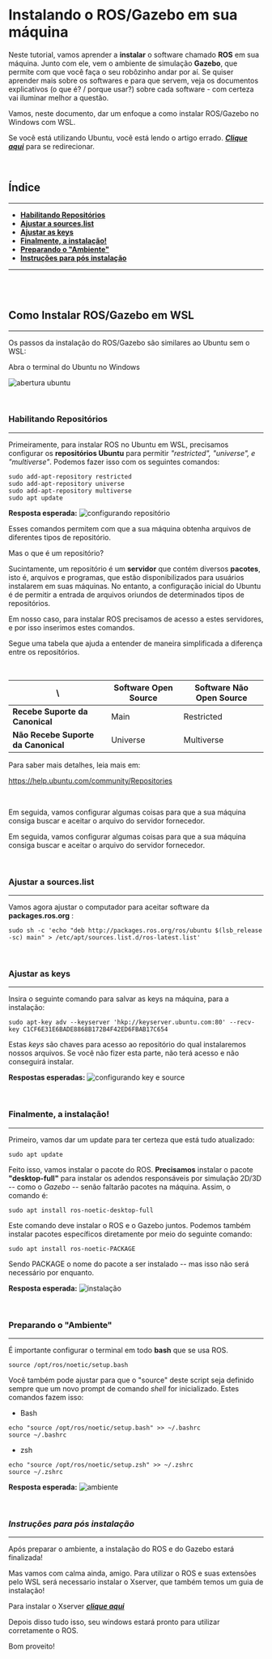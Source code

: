 # Instalando o ROS/Gazebo em sua máquina

Neste tutorial, vamos aprender a **instalar** o software chamado **ROS** em sua máquina. Junto com ele, vem o ambiente de simulação **Gazebo**, que permite com que você faça o seu robôzinho andar por aí.
Se quiser aprender mais sobre os softwares e para que servem, veja os documentos explicativos (o que é? / porque usar?) sobre cada software - com certeza vai iluminar melhor a questão.

Vamos, neste documento, dar um enfoque a como instalar ROS/Gazebo no Windows com WSL.

Se você está utilizando Ubuntu, você está lendo o artigo errado. ***[Clique aqui](../InstalationGuides/ROSGazeboUbuntu.md)*** para se redirecionar.

<br>

## Índice
---

- [**Habilitando Repositórios**](#habilitando-repositórios)
- [**Ajustar a sources.list**](#ajustar-a-sources.list)
- [**Ajustar as keys**](#ajustar-as-keys)
- [**Finalmente, a instalação!**](#finalmente-a-instalação!)
- [**Preparando o "Ambiente"**](#preparando-o-"ambiente")
- [**Instruções para pós instalação**](#Instruções-para-pós-instalação)

---

<br>
<br>

## **Como Instalar ROS/Gazebo em WSL**
---
Os passos da instalação do ROS/Gazebo são similares ao Ubuntu sem o WSL:

Abra o terminal do Ubuntu no Windows



![abertura ubuntu](../assets/gif/ROSGazebo/WSL/0_opening_ubuntu.gif)

<br>

### **Habilitando Repositórios**
---

Primeiramente, para instalar ROS no Ubuntu em WSL, precisamos configurar os **repositórios Ubuntu** para permitir *"restricted", "universe", e "multiverse"*. Podemos fazer isso com os seguintes comandos:

```
sudo add-apt-repository restricted
sudo add-apt-repository universe
sudo add-apt-repository multiverse
sudo apt update
```
**Resposta esperada:**
![configurando repositório](../assets/gif/ROSGazebo/WSL/1_repositories.gif)


Esses comandos permitem com que a sua máquina obtenha arquivos de diferentes tipos de repositório.

Mas o que é um repositório?

Sucintamente, um repositório é um **servidor** que contém diversos **pacotes**, isto é, arquivos e programas, que estão disponibilizados para usuários instalarem em suas máquinas. No entanto, a configuração inicial do Ubuntu é de permitir a entrada de arquivos oriundos de determinados tipos de repositórios.

Em nosso caso, para instalar ROS precisamos de acesso a estes servidores, e por isso inserimos estes comandos.

Segue uma tabela que ajuda a entender de maneira simplificada a diferença entre os repositórios.

<br>

\                       | Software Open Source    | Software Não Open Source 
--- | --- | ---
**Recebe Suporte da Canonical**      | Main              | Restricted
**Não Recebe Suporte da Canonical**  | Universe          | Multiverse


Para saber mais detalhes, leia mais em: 

<https://help.ubuntu.com/community/Repositories>

<br>

Em seguida, vamos configurar algumas coisas para que a sua máquina consiga buscar e aceitar o arquivo do servidor fornecedor.

Em seguida, vamos configurar algumas coisas para que a sua máquina consiga buscar e aceitar o arquivo do servidor fornecedor.

<br>

### **Ajustar a sources.list**
---
Vamos agora ajustar o computador para aceitar software da **packages.ros.org** :

```
sudo sh -c 'echo "deb http://packages.ros.org/ros/ubuntu $(lsb_release -sc) main" > /etc/apt/sources.list.d/ros-latest.list'
```
<br>

### **Ajustar as keys**
---
Insira o seguinte comando para salvar as keys na máquina, para a instalação:
```
sudo apt-key adv --keyserver 'hkp://keyserver.ubuntu.com:80' --recv-key C1CF6E31E6BADE8868B172B4F42ED6FBAB17C654
```

Estas *keys* são chaves para acesso ao repositório do qual instalaremos nossos arquivos. Se você não fizer esta parte, não terá acesso e não conseguirá instalar.


**Respostas esperadas:**
![configurando key e source](../assets/gif/ROSGazebo/WSL/2_source_key.gif)

<br>

### **Finalmente, a instalação!**
---

Primeiro, vamos dar um update para ter certeza que está tudo atualizado:
```
sudo apt update
```
Feito isso, vamos instalar o pacote do ROS. **Precisamos** instalar o pacote **"desktop-full"** para instalar os adendos responsáveis por simulação 2D/3D -- como o *Gazebo* -- senão faltarão pacotes na máquina. Assim, o comando é:

```
sudo apt install ros-noetic-desktop-full
```
Este comando deve instalar o ROS e o Gazebo juntos. Podemos também instalar pacotes específicos diretamente por meio do seguinte comando:
```
sudo apt install ros-noetic-PACKAGE
```
Sendo PACKAGE o nome do pacote a ser instalado -- mas isso não será necessário por enquanto.

**Resposta esperada:**
![instalação](../assets/gif/ROSGazebo/WSL/3_instalation.gif)

<br>

### **Preparando o "Ambiente"**
---
É importante configurar o terminal em todo **bash** que se usa ROS.
```
source /opt/ros/noetic/setup.bash
```

Você também pode ajustar para que o "source" deste script seja definido sempre que um novo prompt de comando *shell* for inicializado. Estes comandos fazem isso:

- Bash
```
echo "source /opt/ros/noetic/setup.bash" >> ~/.bashrc
source ~/.bashrc
```
- zsh
```
echo "source /opt/ros/noetic/setup.zsh" >> ~/.zshrc
source ~/.zshrc
```
**Resposta esperada:**
![ambiente](../assets/gif/ROSGazebo/WSL/4_environment.gif)

<br>

### ***Instruções para pós instalação***
---
Após preparar o ambiente, a instalação do ROS e do Gazebo estará finalizada!

Mas vamos com calma ainda, amigo. Para utilizar o ROS e suas extensões pelo WSL será necessario instalar o Xserver, que também temos um guia de instalação!


Para instalar o Xserver  ***[clique aqui](../InstalationGuides/XServer.md)***

Depois disso tudo isso, seu windows estará pronto para utilizar corretamente o ROS.

Bom proveito!










 